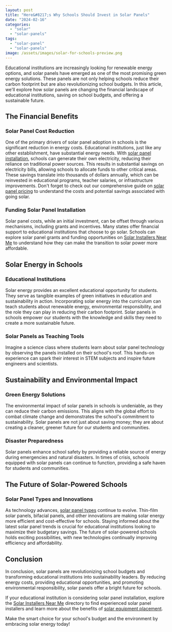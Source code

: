 ```yaml
---
layout: post
title: "Here&#8217;s Why Schools Should Invest in Solar Panels"
date: "2024-02-16"
categories: 
  - "solar"
  - "solar-panels"
tags: 
  - "solar-panel"
  - "solar-panels"
image: /assets/images/solar-for-schools-preview.png
---
```


Educational institutions are increasingly looking for renewable energy options, and solar panels have emerged as one of the most promising green energy solutions. These panels are not only helping schools reduce their carbon footprint but are also revolutionizing school budgets. In this article, we'll explore how solar panels are changing the financial landscape of educational institutions, saving on school budgets, and offering a sustainable future.

## **The Financial Benefits**

### **Solar Panel Cost Reduction**

One of the primary drivers of solar panel adoption in schools is the significant reduction in energy costs. Educational institutions, just like any other establishment, have substantial energy needs. With [solar panel installation](/solar-installation-what-to-expect/), schools can generate their own electricity, reducing their reliance on traditional power sources. This results in substantial savings on electricity bills, allowing schools to allocate funds to other critical areas. These savings translate into thousands of dollars annually, which can be reinvested in educational programs, teacher salaries, or infrastructure improvements. Don't forget to check out our comprehensive guide on [solar panel pricing](/solar-panel-pricing-guide-understanding-the-costs-of-going-solar/) to understand the costs and potential savings associated with going solar.

### **Funding Solar Panel Installation**

Solar panel costs, while an initial investment, can be offset through various mechanisms, including grants and incentives. Many states offer financial support to educational institutions that choose to go solar. Schools can explore solar panel grants and funding opportunities on [Solar Installers Near Me](/solar-panel-pricing-guide-understanding-the-costs-of-going-solar/) to understand how they can make the transition to solar power more affordable.

## **Solar Energy in Schools**

### **Educational Institutions**

Solar energy provides an excellent educational opportunity for students. They serve as tangible examples of green initiatives in education and sustainability in action. Incorporating solar energy into the curriculum can teach students about renewable energy, environmental responsibility, and the role they can play in reducing their carbon footprint. Solar panels in schools empower our students with the knowledge and skills they need to create a more sustainable future.

### **Solar Panels as Teaching Tools**

Imagine a science class where students learn about solar panel technology by observing the panels installed on their school's roof. This hands-on experience can spark their interest in STEM subjects and inspire future engineers and scientists.

## **Sustainability and Environmental Impact**

### **Green Energy Solutions**

The environmental impact of solar panels in schools is undeniable, as they can reduce their carbon emissions. This aligns with the global effort to combat climate change and demonstrates the school's commitment to sustainability. Solar panels are not just about saving money; they are about creating a cleaner, greener future for our students and communities.

### **Disaster Preparedness**

Solar panels enhance school safety by providing a reliable source of energy during emergencies and natural disasters. In times of crisis, schools equipped with solar panels can continue to function, providing a safe haven for students and communities.

## **The Future of Solar-Powered Schools**

### **Solar Panel Types and Innovations**

As technology advances, [solar panel types](/solar-panel-types/) continue to evolve. Thin-film solar panels, bifacial panels, and other innovations are making solar energy more efficient and cost-effective for schools. Staying informed about the latest solar panel trends is crucial for educational institutions looking to maximize their budgetary savings. The future of solar-powered schools holds exciting possibilities, with new technologies continually improving efficiency and affordability.

## **Conclusion**

In conclusion, solar panels are revolutionizing school budgets and transforming educational institutions into sustainability leaders. By reducing energy costs, providing educational opportunities, and promoting environmental responsibility, solar panels offer a bright future for schools.

If your educational institution is considering solar panel installation, explore the [Solar Installers Near Me](/) directory to find experienced solar panel installers and learn more about the benefits of [solar equipment placement](/solar-equipment-placement/).

Make the smart choice for your school's budget and the environment by embracing solar energy today!
